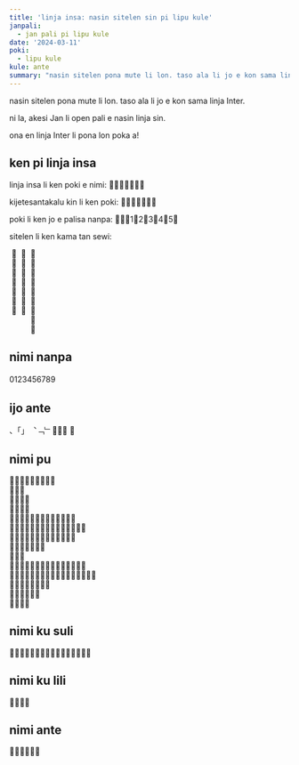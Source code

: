 ```yaml
---
title: 'linja insa: nasin sitelen sin pi lipu kule'
janpali:
  - jan pali pi lipu kule
date: '2024-03-11'
poki:
  - lipu kule
kule: ante
summary: "nasin sitelen pona mute li lon. taso ala li jo e kon sama linja Inter. ni la, akesi Jan li open pali e nasin linja sin. ona en linja Inter li pona lon poka a!"
---
```


nasin sitelen pona mute li lon. taso ala li jo e kon sama linja Inter.

ni la, akesi Jan li open pali e nasin linja sin.

ona en linja Inter li pona lon poka a!

## ken pi linja insa

linja insa li ken poki e nimi: 󱤁󱦚󱦚󱦐󱤑󱦝󱦑

kijetesantakalu kin li ken poki: 󱦀󱦗󱥾󱥍󱦅󱦁󱦘

poki li ken jo e palisa nanpa: 󱤁󱦐󱤑‍1󱤑‍2󱤑‍3󱤑‍4󱤑‍5󱦑

sitelen li ken kama tan sewi:
<div style="writing-mode: vertical-lr; font-feature-settings: 'calt', 'rlig';">
󱤁󱦚󱦚󱦐󱤑󱦝󱦑<br/>
󱦀󱦗󱥾󱥍󱦅󱦁󱦘<br/>
󱤑󱦐󱥄󱥚󱥰󱦑󱥍󱥵󱤾<br/>
</div>

## nimi nanpa
<div class="text-6xl font-linja-insa text-nowrap whitespace-nowrap">
0123456789​‍　
</div>

## ijo ante
<div class="text-6xl font-linja-insa text-nowrap whitespace-nowrap">
、「」︑﹁﹂󱦐󱦑󱦜 󱦝  
</div>

## nimi pu
<div class="text-6xl font-linja-insa text-nowrap whitespace-nowrap">
󱤀󱤁󱤂󱤃󱤄󱤅󱤆󱤇󱤈<br/>
󱤉󱤊󱤋<br/>
󱤌󱤍󱤎󱤏<br/>
󱤐󱤑󱤒󱤓<br/>
󱤔󱤕󱤖󱤗󱤘󱤙󱤚󱤛󱤜󱤝󱤞󱤟󱤠<br/>
󱤡󱤢󱤣󱤤󱤥󱤦󱤧󱤨󱤩󱤪󱤫󱤬󱤭󱤮󱤯<br/>
󱤰󱤱󱤲󱤳󱤴󱤵󱤶󱤷󱤸󱤹󱤺󱤻󱤼<br/>
󱤽󱤾󱤿󱥀󱥁󱥂󱥃<br/>
󱥄󱥅󱥆<br/>
󱥇󱥈󱥉󱥊󱥋󱥌󱥍󱥎󱥏󱥐󱥑󱥒󱥓󱥔󱥕<br/>
󱥖󱥗󱥘󱥙󱥚󱥛󱥜󱥝󱥞󱥟󱥠󱥡󱥢󱥣󱥤󱥥󱥦<br/>
󱥧󱥨󱥩󱥪󱥫󱥬󱥭󱥮<br/>
󱥯󱥰󱥱󱥲󱥳󱥴<br/>
󱥴󱥵󱥶󱥷<br/>
</div>

## nimi ku suli
<div class="text-6xl font-linja-insa text-nowrap whitespace-nowrap">
󱥹󱥺󱥻󱥼󱥽󱥾󱥿󱦀󱦁󱦂󱦃󱦄󱦅󱦆󱦇󱦈
</div>

## nimi ku lili
<div class="text-6xl font-linja-insa text-nowrap whitespace-nowrap">
󱦠󱦡󱦢󱦣
</div>

## nimi ante
<div class="text-6xl font-linja-insa text-nowrap whitespace-nowrap">
󱦤󱦥󱦦󱦧󱦨󱦩  
</div>

